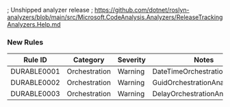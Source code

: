 ﻿; Unshipped analyzer release
; https://github.com/dotnet/roslyn-analyzers/blob/main/src/Microsoft.CodeAnalysis.Analyzers/ReleaseTrackingAnalyzers.Help.md

### New Rules

Rule ID | Category | Severity | Notes
--------|----------|----------|-------
DURABLE0001 | Orchestration | Warning | DateTimeOrchestrationAnalyzer
DURABLE0002 | Orchestration | Warning | GuidOrchestrationAnalyzer
DURABLE0003 | Orchestration | Warning | DelayOrchestrationAnalyzer
